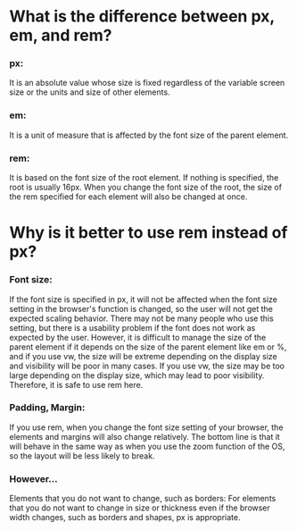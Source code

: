 What is the difference between px, em, and rem?
===============================================

### px:
It is an absolute value whose size is fixed regardless of the variable screen size or the units and size of other elements.

### em:
It is a unit of measure that is affected by the font size of the parent element.

### rem:
It is based on the font size of the root element. If nothing is specified, the root is usually 16px. When you change the font size of the root, the size of the rem specified for each element will also be changed at once.


Why is it better to use rem instead of px?
==========================================

### Font size:
If the font size is specified in px, it will not be affected when the font size setting in the browser's function is changed, so the user will not get the expected scaling behavior.
There may not be many people who use this setting, but there is a usability problem if the font does not work as expected by the user.
However, it is difficult to manage the size of the parent element if it depends on the size of the parent element like em or %, and if you use vw, the size will be extreme depending on the display size and visibility will be poor in many cases.
If you use vw, the size may be too large depending on the display size, which may lead to poor visibility. Therefore, it is safe to use rem here.

### Padding, Margin:
If you use rem, when you change the font size setting of your browser, the elements and margins will also change relatively.
The bottom line is that it will behave in the same way as when you use the zoom function of the OS, so the layout will be less likely to break.

### However...
Elements that you do not want to change, such as borders:
For elements that you do not want to change in size or thickness even if the browser width changes, such as borders and shapes, px is appropriate.
